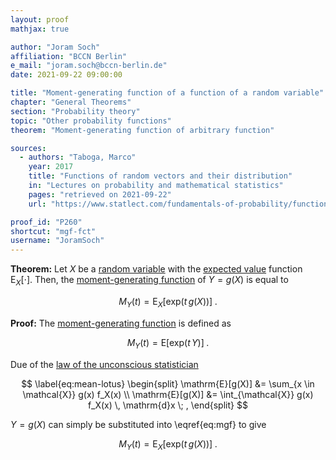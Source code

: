 ```yaml
---
layout: proof
mathjax: true

author: "Joram Soch"
affiliation: "BCCN Berlin"
e_mail: "joram.soch@bccn-berlin.de"
date: 2021-09-22 09:00:00

title: "Moment-generating function of a function of a random variable"
chapter: "General Theorems"
section: "Probability theory"
topic: "Other probability functions"
theorem: "Moment-generating function of arbitrary function"

sources:
  - authors: "Taboga, Marco"
    year: 2017
    title: "Functions of random vectors and their distribution"
    in: "Lectures on probability and mathematical statistics"
    pages: "retrieved on 2021-09-22"
    url: "https://www.statlect.com/fundamentals-of-probability/functions-of-random-vectors"

proof_id: "P260"
shortcut: "mgf-fct"
username: "JoramSoch"
---
```



**Theorem:** Let $X$ be a [random variable](/D/rvar) with the [expected value](/D/mean) function $\mathrm{E}_X[\cdot]$. Then, the [moment-generating function](/D/mgf) of $Y = g(X)$ is equal to

$$ \label{eq:mgf-fct}
M_Y(t) = \mathrm{E}_X \left[ \mathrm{exp}(t \, g(X)) \right] \; .
$$


**Proof:** The [moment-generating function](/D/mgf) is defined as

$$ \label{eq:mgf}
M_Y(t) = \mathrm{E} \left[ \mathrm{exp}(t \, Y) \right] \; .
$$

Due of the [law of the unconscious statistician](/P/mean-lotus)

$$ \label{eq:mean-lotus}
\begin{split}
\mathrm{E}[g(X)] &= \sum_{x \in \mathcal{X}} g(x) f_X(x) \\
\mathrm{E}[g(X)] &= \int_{\mathcal{X}} g(x) f_X(x) \, \mathrm{d}x \; ,
\end{split}
$$

$Y = g(X)$ can simply be substituted into \eqref{eq:mgf} to give

$$ \label{eq:mgf-fct-qed}
M_Y(t) = \mathrm{E}_X \left[ \mathrm{exp}(t \, g(X)) \right] \; .
$$